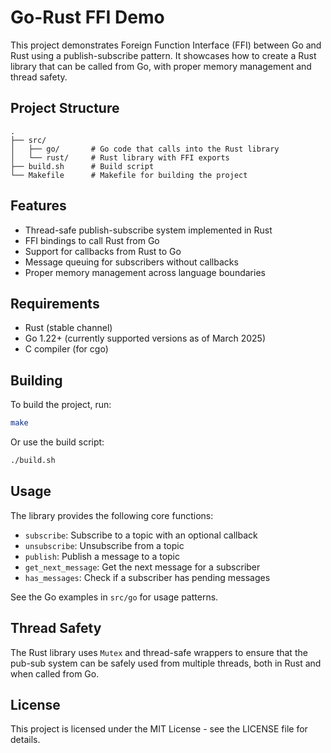 # Go-Rust FFI Demo

This project demonstrates Foreign Function Interface (FFI) between Go and Rust using a publish-subscribe pattern. It showcases how to create a Rust library that can be called from Go, with proper memory management and thread safety.

## Project Structure

```
.
├── src/
│   ├── go/       # Go code that calls into the Rust library
│   └── rust/     # Rust library with FFI exports
├── build.sh      # Build script
└── Makefile      # Makefile for building the project
```

## Features

- Thread-safe publish-subscribe system implemented in Rust
- FFI bindings to call Rust from Go
- Support for callbacks from Rust to Go
- Message queuing for subscribers without callbacks
- Proper memory management across language boundaries

## Requirements

- Rust (stable channel)
- Go 1.22+ (currently supported versions as of March 2025)
- C compiler (for cgo)

## Building

To build the project, run:

```bash
make
```

Or use the build script:

```bash
./build.sh
```

## Usage

The library provides the following core functions:

- `subscribe`: Subscribe to a topic with an optional callback
- `unsubscribe`: Unsubscribe from a topic
- `publish`: Publish a message to a topic
- `get_next_message`: Get the next message for a subscriber
- `has_messages`: Check if a subscriber has pending messages

See the Go examples in `src/go` for usage patterns.

## Thread Safety

The Rust library uses `Mutex` and thread-safe wrappers to ensure that the pub-sub system can be safely used from multiple threads, both in Rust and when called from Go.

## License

This project is licensed under the MIT License - see the LICENSE file for details.
